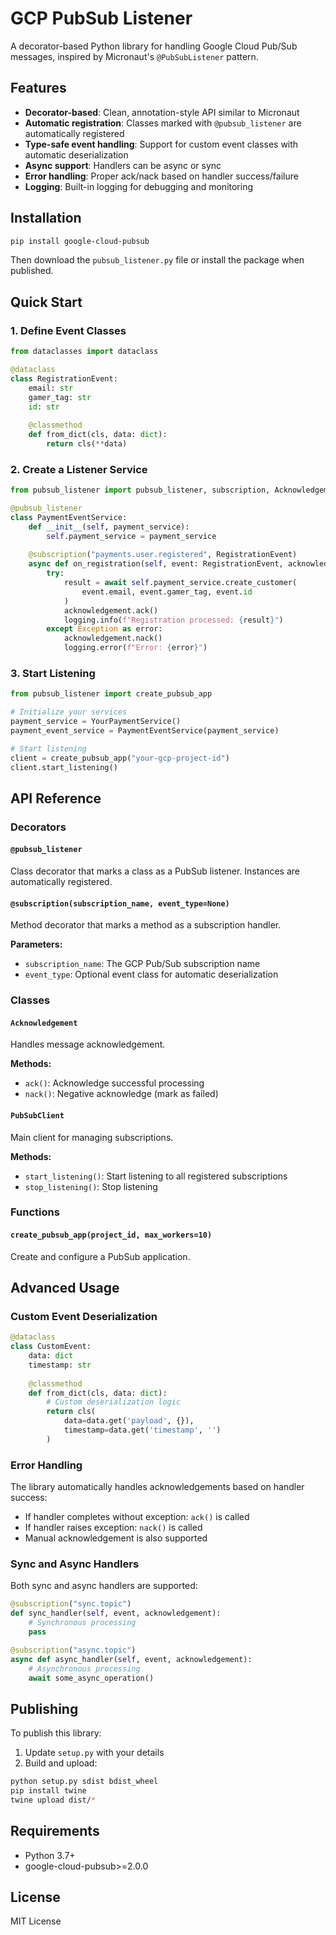 # GCP PubSub Listener

A decorator-based Python library for handling Google Cloud Pub/Sub messages, inspired by Micronaut's `@PubSubListener` pattern.

## Features

- **Decorator-based**: Clean, annotation-style API similar to Micronaut
- **Automatic registration**: Classes marked with `@pubsub_listener` are automatically registered
- **Type-safe event handling**: Support for custom event classes with automatic deserialization
- **Async support**: Handlers can be async or sync
- **Error handling**: Proper ack/nack based on handler success/failure
- **Logging**: Built-in logging for debugging and monitoring

## Installation

```bash
pip install google-cloud-pubsub
```

Then download the `pubsub_listener.py` file or install the package when published.

## Quick Start

### 1. Define Event Classes

```python
from dataclasses import dataclass

@dataclass
class RegistrationEvent:
    email: str
    gamer_tag: str
    id: str
    
    @classmethod
    def from_dict(cls, data: dict):
        return cls(**data)
```

### 2. Create a Listener Service

```python
from pubsub_listener import pubsub_listener, subscription, Acknowledgement

@pubsub_listener
class PaymentEventService:
    def __init__(self, payment_service):
        self.payment_service = payment_service
    
    @subscription("payments.user.registered", RegistrationEvent)
    async def on_registration(self, event: RegistrationEvent, acknowledgement: Acknowledgement):
        try:
            result = await self.payment_service.create_customer(
                event.email, event.gamer_tag, event.id
            )
            acknowledgement.ack()
            logging.info(f"Registration processed: {result}")
        except Exception as error:
            acknowledgement.nack()
            logging.error(f"Error: {error}")
```

### 3. Start Listening

```python
from pubsub_listener import create_pubsub_app

# Initialize your services
payment_service = YourPaymentService()
payment_event_service = PaymentEventService(payment_service)

# Start listening
client = create_pubsub_app("your-gcp-project-id")
client.start_listening()
```

## API Reference

### Decorators

#### `@pubsub_listener`
Class decorator that marks a class as a PubSub listener. Instances are automatically registered.

#### `@subscription(subscription_name, event_type=None)`
Method decorator that marks a method as a subscription handler.

**Parameters:**
- `subscription_name`: The GCP Pub/Sub subscription name
- `event_type`: Optional event class for automatic deserialization

### Classes

#### `Acknowledgement`
Handles message acknowledgement.

**Methods:**
- `ack()`: Acknowledge successful processing
- `nack()`: Negative acknowledge (mark as failed)

#### `PubSubClient`
Main client for managing subscriptions.

**Methods:**
- `start_listening()`: Start listening to all registered subscriptions
- `stop_listening()`: Stop listening

### Functions

#### `create_pubsub_app(project_id, max_workers=10)`
Create and configure a PubSub application.

## Advanced Usage

### Custom Event Deserialization

```python
@dataclass
class CustomEvent:
    data: dict
    timestamp: str
    
    @classmethod
    def from_dict(cls, data: dict):
        # Custom deserialization logic
        return cls(
            data=data.get('payload', {}),
            timestamp=data.get('timestamp', '')
        )
```

### Error Handling

The library automatically handles acknowledgements based on handler success:
- If handler completes without exception: `ack()` is called
- If handler raises exception: `nack()` is called
- Manual acknowledgement is also supported

### Sync and Async Handlers

Both sync and async handlers are supported:

```python
@subscription("sync.topic")
def sync_handler(self, event, acknowledgement):
    # Synchronous processing
    pass

@subscription("async.topic")
async def async_handler(self, event, acknowledgement):
    # Asynchronous processing
    await some_async_operation()
```

## Publishing

To publish this library:

1. Update `setup.py` with your details
2. Build and upload:

```bash
python setup.py sdist bdist_wheel
pip install twine
twine upload dist/*
```

## Requirements

- Python 3.7+
- google-cloud-pubsub>=2.0.0

## License

MIT License